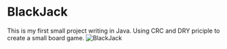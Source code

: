 # BlackJack

This is my first small project writing in Java. Using CRC and DRY priciple to create a small board game.
![BlackJack](https://github.com/asrmrc/BitTiger/blob/master/BlackJack.png)
